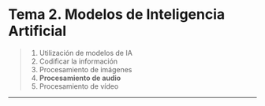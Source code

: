 # Tema 2. Modelos de Inteligencia Artificial

> 1. Utilización de modelos de IA
> 2. Codificar la información
> 3. Procesamiento de imágenes
> 4. **Procesamiento de audio**
> 5. Procesamiento de vídeo
---

